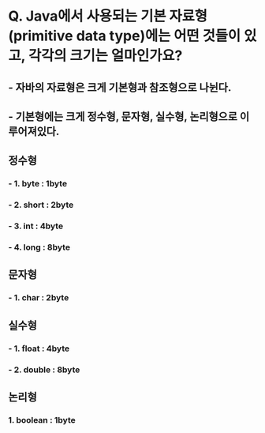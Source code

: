 # Q. Java에서 사용되는 기본 자료형(primitive data type)에는 어떤 것들이 있고, 각각의 크기는 얼마인가요?
## - 자바의 자료형은 크게 기본형과 참조형으로 나뉜다.
## - 기본형에는 크게 정수형, 문자형, 실수형, 논리형으로 이루어져있다.
## 정수형
### - 1. byte : 1byte
### - 2. short : 2byte
### - 3. int : 4byte
### - 4. long : 8byte
## 문자형
### - 1. char : 2byte
## 실수형
### - 1. float : 4byte
### - 2. double : 8byte
## 논리형
### 1. boolean : 1byte